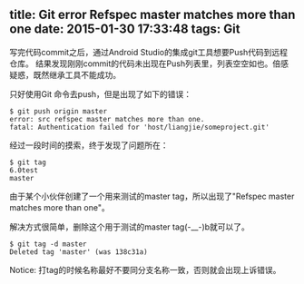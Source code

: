 title: Git error Refspec master matches more than one
date: 2015-01-30 17:33:48
tags: Git
---

写完代码commit之后，通过Android Studio的集成git工具想要Push代码到远程仓库。
结果发现刚刚commit的代码未出现在Push列表里，列表空空如也。倍感疑惑，既然继承工具不能成功。

只好使用Git 命令去push，但是出现了如下的错误：

	$ git push origin master
	error: src refspec master matches more than one.
	fatal: Authentication failed for 'host/liangjie/someproject.git'

经过一段时间的摸索，终于发现了问题所在：

	$ git tag
	6.0test
	master


由于某个小伙伴创建了一个用来测试的master tag，所以出现了"Refspec master matches more than one"。

解决方式很简单，删除这个用于测试的master tag(-__-)b就可以了。

	$ git tag -d master
	Deleted tag 'master' (was 138c31a)

Notice: 打tag的时候名称最好不要同分支名称一致，否则就会出现上诉错误。